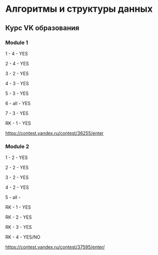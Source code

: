 # Алгоритмы и структуры данных

## Курс VK образования

### Module 1

1 - 4 - YES

2 - 4 - YES

3 - 2 - YES

4 - 3 - YES

5 - 3 - YES

6 - all - YES

7 - 3 - YES

RK - 1 - YES

https://contest.yandex.ru/contest/36255/enter 

### Module 2

1 - 2 - YES

2 - 2 - YES

3 - 2 - YES

4 - 2 - YES

5 - all - 

RK - 1 - YES

RK - 2 - YES

RK - 3 - YES

RK - 4 - YES/NO


https://contest.yandex.ru/contest/37595/enter/